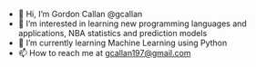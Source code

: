 - 👋 Hi, I’m Gordon Callan @gcallan 
- 👀 I’m interested in learning new programming languages and applications, NBA statistics and prediction models
- 🌱 I’m currently learning Machine Learning using Python
- 📫 How to reach me at gcallan197@gmail.com

<!---
gcallan/gcallan is a ✨ special ✨ repository because its `README.md` (this file) appears on your GitHub profile.
You can click the Preview link to take a look at your changes.
--->
